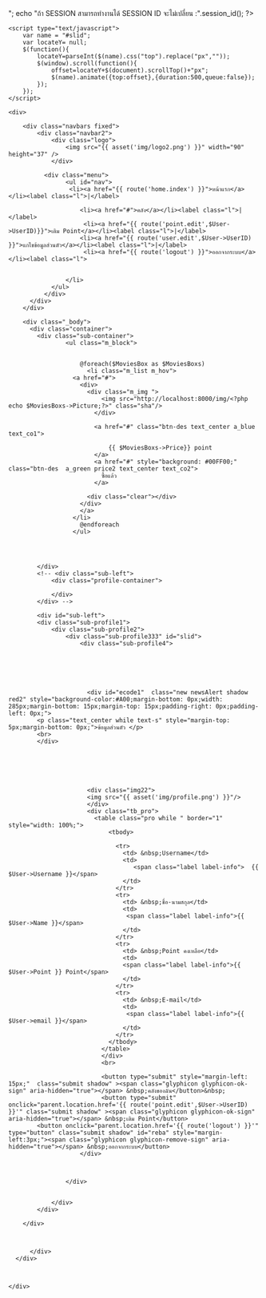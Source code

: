 <?php 

$status = session_status();
if($status == PHP_SESSION_NONE){

        session_start();
        

    }
 // echo "USER : ".$_SESSION["user"]; echo "<br>"; echo "ถ้า SESSION สามารถทำงานได้ SESSION ID จะไม่เปลี่ยน :".session_id(); 
 ?>
<!DOCTYPE html PUBLIC "-//W3C//DTD XHTML 1.0 Transitional//EN" "http://www.w3.org/TR/xhtml1/DTD/xhtml1-transitional.dtd">
<html xmlns="http://www.w3.org/1999/xhtml">
<head>
<meta http-equiv="Content-Type" content="text/html; charset=utf-8" />
	<link rel="stylesheet" type="text/css" href="{{ asset('style.css') }}">
<!-- <link href="css/bootstrap.min.css" rel="stylesheet"> -->
  <script src="{{ asset('js/jquery-2.1.4.min.js') }}"></script>
<script src="{{ asset('jquery-1.9.0.min.js') }} " type="text/javascript" ></script>

    <script type="text/javascript">  
		var name = "#slid";   
		var locateY= null;    
		$(function(){  
  			locateY=parseInt($(name).css("top").replace("px",""));  
   			$(window).scroll(function(){  
       			offset=locateY+$(document).scrollTop()+"px";  
       			$(name).animate({top:offset},{duration:500,queue:false});  
    		});  
		});  
	</script>  
<title>LUGUS</title>
</head>

<body>


	<div>
    
        <div class="navbars fixed">
            <div class="navbar2">
                <div class="logo">
                    <img src="{{ asset('img/logo2.png') }}" width="90" height="37" /> 
                </div>
                
              <div class="menu">
                    <ul id="nav">
                     <li><a href="{{ route('home.index') }}">หน้าแรก</a></li><label class="l">|</label>
                     
                        <li><a href="#">คลัง</a></li><label class="l">|</label>
                         <li><a href="{{ route('point.edit',$User->UserID)}}">เติม Point</a></li><label class="l">|</label>
                        <li><a href="{{ route('user.edit',$User->UserID) }}">แกไขข้อมูลส่วนตัว</a></li><label class="l">|</label>
                         <li><a href="{{ route('logout') }}">ออกจากระบบ</a></li><label class="l">
                        

                    </li>
                </ul>
              </div>
          </div>
        </div>
        
        <div class="_body">
       	  <div class="container">
           	<div class="sub-container">
                	<ul class="m_block">
                   	  
                      
                        @foreach($MoviesBox as $MoviesBoxs)
                          <li class="m_list m_hov">
                      <a href="#">
                        <div>
                          <div class="m_img ">
                              <img src="http://localhost:8000/img/<?php echo $MoviesBoxs->Picture;?>" class="sha"/>
                            </div>
                            
                            <a href="#" class="btn-des text_center a_blue text_co1">
                              
                                {{ $MoviesBoxs->Price}} point
                            </a>
                            <a href="#" style="background: #00FF00;" class="btn-des  a_green price2 text_center text_co2">
                              ซื้อแล้ว
                            </a>
                           
                          <div class="clear"></div>
                        </div>
                        </a>
                      </li>
                        @endforeach
                      </ul>
                        
                        
                    
                    
            </div>
            <!-- <div class="sub-left">
            	<div class="profile-container">
                
                </div>
            </div> -->
            
            <div id="sub-left">
            <div class="sub-profile1">
                <div class="sub-profile2">                 
					<div class="sub-profile333" id="slid">
    					<div class="sub-profile4">
                        





                          <div id="ecode1"  class="new newsAlert shadow red2" style="background-color:#A00;margin-bottom: 0px;width: 285px;margin-bottom: 15px;margin-top: 15px;padding-right: 0px;padding-left: 0px;">
            <p class="text_center while text-s" style="margin-top: 5px;margin-bottom: 0px;">ข้อมูลส่วนตัว </p>
            <br>
            </div>




                          
                          
                          <div class="img22">
                          <img src="{{ asset('img/profile.png') }}"/>
                          </div>
                          <div class="tb_pro">
                            <table class="pro while " border="1" style="width: 100%;">
                                <tbody>
                                
                                  <tr>
                                    <td> &nbsp;Username</td>
                                    <td>
                                       <span class="label label-info">  {{ $User->Username }}</span>
                                    </td>
                                  </tr>
                                  <tr>
                                    <td> &nbsp;ชื่อ-นามสกุล</td>
                                    <td>
                                     <span class="label label-info">{{ $User->Name }}</span>
                                    </td>
                                  </tr>
                                  <tr>
                                    <td> &nbsp;Point คงเหลือ</td>
                                    <td>
                                    <span class="label label-info">{{ $User->Point }} Point</span>
                                    </td>
                                  </tr>
                                  <tr>
                                    <td> &nbsp;E-mail</td>
                                    <td>
                                     <span class="label label-info">{{ $User->email }}</span>
                                    </td>
                                  </tr>
                                </tbody>
                              </table>
                              </div>
                              <br>

                              <button type="submit" style="margin-left: 15px;"  class="submit shadow" ><span class="glyphicon glyphicon-ok-sign" aria-hidden="true"></span> &nbsp;คลังของฉัน</button>&nbsp;
                              <button type="submit" onclick="parent.location.href='{{ route('point.edit',$User->UserID) }}'" class="submit shadow" ><span class="glyphicon glyphicon-ok-sign" aria-hidden="true"></span> &nbsp;เติม Point</button>
            <button onclick="parent.location.href='{{ route('logout') }}'" type="button" class="submit shadow" id="reba" style="margin-left:3px;"><span class="glyphicon glyphicon-remove-sign" aria-hidden="true"></span> &nbsp;ออกจากระบบ</button>
                        </div>
                         
                         
                        	
					</div>


                </div>
            </div>
            
        </div>

          

          </div>
      </div>
        
 
    
    </div>
</body>
</html>
